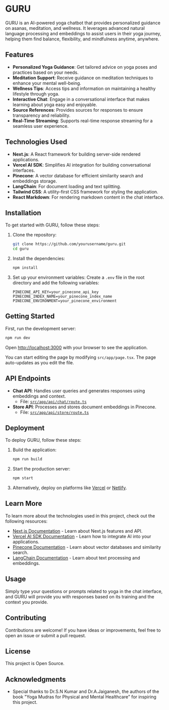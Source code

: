# GURU

GURU is an AI-powered yoga chatbot that provides personalized guidance on asanas, meditation, and wellness. It leverages advanced natural language processing and embeddings to assist users in their yoga journey, helping them find balance, flexibility, and mindfulness anytime, anywhere.

## Features

- **Personalized Yoga Guidance**: Get tailored advice on yoga poses and practices based on your needs.
- **Meditation Support**: Receive guidance on meditation techniques to enhance your mental well-being.
- **Wellness Tips**: Access tips and information on maintaining a healthy lifestyle through yoga.
- **Interactive Chat**: Engage in a conversational interface that makes learning about yoga easy and enjoyable.
- **Source References**: Provides sources for responses to ensure transparency and reliability.
- **Real-Time Streaming**: Supports real-time response streaming for a seamless user experience.

## Technologies Used

- **Next.js**: A React framework for building server-side rendered applications.
- **Vercel AI SDK**: Simplifies AI integration for building conversational interfaces.
- **Pinecone**: A vector database for efficient similarity search and embeddings storage.
- **LangChain**: For document loading and text splitting.
- **Tailwind CSS**: A utility-first CSS framework for styling the application.
- **React Markdown**: For rendering markdown content in the chat interface.

## Installation

To get started with GURU, follow these steps:

1. Clone the repository:

   ```bash
   git clone https://github.com/yourusername/guru.git
   cd guru
   ```

2. Install the dependencies:

   ```bash
   npm install
   ```

3. Set up your environment variables:
   Create a `.env` file in the root directory and add the following variables:

   ```plaintext
   PINECONE_API_KEY=your_pinecone_api_key
   PINECONE_INDEX_NAME=your_pinecone_index_name
   PINECONE_ENVIRONMENT=your_pinecone_environment
   ```

## Getting Started

First, run the development server:

```bash
npm run dev
```

Open [http://localhost:3000](http://localhost:3000) with your browser to see the application.

You can start editing the page by modifying `src/app/page.tsx`. The page auto-updates as you edit the file.

## API Endpoints

- **Chat API**: Handles user queries and generates responses using embeddings and context.
  - File: [`src/app/api/chat/route.ts`](src/app/api/chat/route.ts)
- **Store API**: Processes and stores document embeddings in Pinecone.
  - File: [`src/app/api/store/route.ts`](src/app/api/store/route.ts)

## Deployment

To deploy GURU, follow these steps:

1. Build the application:

   ```bash
   npm run build
   ```

2. Start the production server:

   ```bash
   npm start
   ```

3. Alternatively, deploy on platforms like [Vercel](https://vercel.com/) or [Netlify](https://www.netlify.com/).

## Learn More

To learn more about the technologies used in this project, check out the following resources:

- [Next.js Documentation](https://nextjs.org/docs) - Learn about Next.js features and API.
- [Vercel AI SDK Documentation](https://vercel.com/docs/ai) - Learn how to integrate AI into your applications.
- [Pinecone Documentation](https://docs.pinecone.io/) - Learn about vector databases and similarity search.
- [LangChain Documentation](https://docs.langchain.com/) - Learn about text processing and embeddings.

## Usage

Simply type your questions or prompts related to yoga in the chat interface, and GURU will provide you with responses based on its training and the context you provide.


## Contributing

Contributions are welcome! If you have ideas or improvements, feel free to open an issue or submit a pull request.

## License

This project is Open Source.

## Acknowledgments

- Special thanks to Dr.S.N Kumar and Dr.A.Jaiganesh, the authors of the book "Yoga Mudras for Physical and Mental Healthcare" for inspiring this project.
